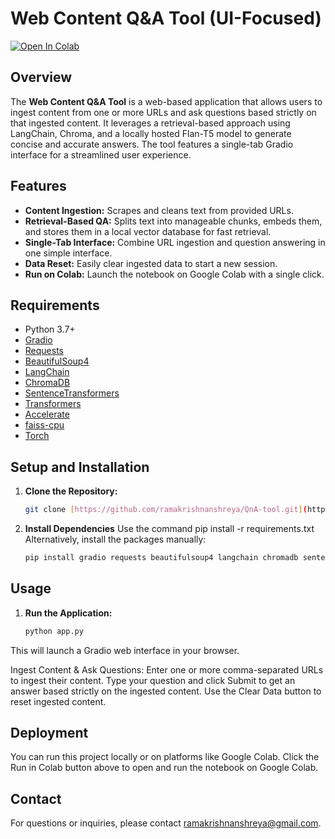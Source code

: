 # Web Content Q&A Tool (UI-Focused)

[![Open In Colab](https://colab.research.google.com/assets/colab-badge.svg)](https://colab.research.google.com/drive/1FCeRRx80NXlHZNVbYzfrseJm_zwVXe9U?usp=sharing)

## Overview
The **Web Content Q&A Tool** is a web-based application that allows users to ingest content from one or more URLs and ask questions based strictly on that ingested content. It leverages a retrieval-based approach using LangChain, Chroma, and a locally hosted Flan-T5 model to generate concise and accurate answers. The tool features a single-tab Gradio interface for a streamlined user experience.

## Features
- **Content Ingestion:** Scrapes and cleans text from provided URLs.
- **Retrieval-Based QA:** Splits text into manageable chunks, embeds them, and stores them in a local vector database for fast retrieval.
- **Single-Tab Interface:** Combine URL ingestion and question answering in one simple interface.
- **Data Reset:** Easily clear ingested data to start a new session.
- **Run on Colab:** Launch the notebook on Google Colab with a single click.

## Requirements
- Python 3.7+
- [Gradio](https://gradio.app/)
- [Requests](https://docs.python-requests.org/)
- [BeautifulSoup4](https://www.crummy.com/software/BeautifulSoup/bs4/doc/)
- [LangChain](https://github.com/hwchase17/langchain)
- [ChromaDB](https://github.com/chroma-core/chroma)
- [SentenceTransformers](https://www.sbert.net/)
- [Transformers](https://huggingface.co/transformers/)
- [Accelerate](https://github.com/huggingface/accelerate)
- [faiss-cpu](https://github.com/facebookresearch/faiss)
- [Torch](https://pytorch.org/)

## Setup and Installation
1. **Clone the Repository:**
   ```bash
   git clone [https://github.com/ramakrishnanshreya/QnA-tool.git](https://github.com/ramakrishnanshreya/QnA-tool.git)

2. **Install Dependencies**
   Use the command pip install -r requirements.txt
   Alternatively, install the packages manually:
   ```bash
   pip install gradio requests beautifulsoup4 langchain chromadb sentence-transformers transformers accelerate faiss-cpu torch

## Usage
1. **Run the Application:**
   ```bash
   python app.py

This will launch a Gradio web interface in your browser.

Ingest Content & Ask Questions:
Enter one or more comma-separated URLs to ingest their content.
Type your question and click Submit to get an answer based strictly on the ingested content.
Use the Clear Data button to reset ingested content.

## Deployment
You can run this project locally or on platforms like Google Colab. Click the Run in Colab button above to open and run the notebook on Google Colab.

## Contact
For questions or inquiries, please contact ramakrishnanshreya@gmail.com.


